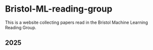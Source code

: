 # Bristol-ML-reading-group

This is a website collecting papers read in the Bristol Machine Learning Reading Group.

## 2025
